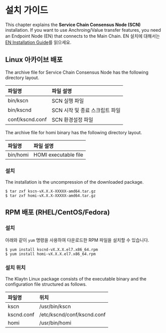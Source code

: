# 설치 가이드 <a id="installation-guide"></a>

This chapter explains the **Service Chain Consensus Node \(SCN\)** installation. If you want to use Anchroing/Value transfer features, you need an Endpoint Node (EN) that connects to the Main Chain. EN 설치에 대해서는 [EN Installation Guide](../../../endpoint-node/installation-guide/)를 읽으세요.

## Linux 아카이브 배포 <a id="linux-archive-distribution"></a>

The archive file for Service Chain Consensus Node has the following directory layout.

| 파일명             | 파일 설명               |
|:--------------- |:------------------- |
| bin/kscn        | SCN 실행 파일           |
| bin/kscnd       | SCN 시작 및 종료 스크립트 파일 |
| conf/kscnd.conf | SCN 환경설정 파일         |

The archive file for homi binary has the following directory layout.

| 파일명      | 파일 설명                |
|:-------- |:-------------------- |
| bin/homi | HOMI executable file |

### 설치 <a id="installation"></a>

The installation is the uncompression of the downloaded package.

```text
$ tar zxf kscn-vX.X.X-XXXXX-amd64.tar.gz
$ tar zxf homi-vX.X.X-XXXXX-amd64.tar.gz
```

## RPM 배포 \(RHEL/CentOS/Fedora\)<a id="rpm-rhel-centos-fedora"></a>

### 설치 <a id="installation"></a>

아래와 같이 `yum` 명령을 사용하여 다운로드한 RPM 파일을 설치할 수 있습니다.

```text
$ yum install kscnd-vX.X.X.el7.x86_64.rpm
$ yum install homi-vX.X.X.el7.x86_64.rpm
```

### 설치 위치 <a id="scn-configuration"></a>

The Klaytn Linux package consists of the executable binary and the configuration file structured as follows.

| 파일명        | 위치                         |
|:---------- |:-------------------------- |
| kscn       | /usr/bin/kscn              |
| kscnd.conf | /etc/kscnd/conf/kscnd.conf |
| homi       | /usr/bin/homi              |



